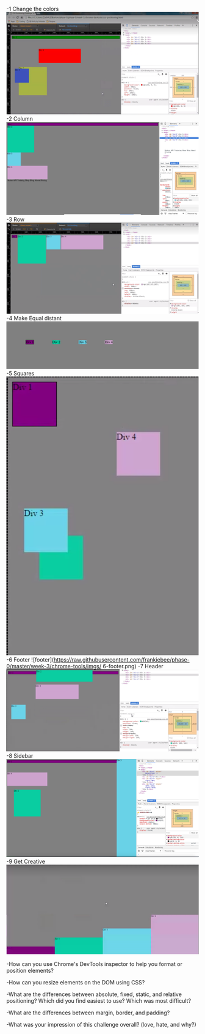 -1 Change the colors
![1 Change colors](https://raw.githubusercontent.com/frankiebee/phase-0/master/week-3/chrome-tools/imgs/1-change_the_colors.png)
-2 Column
![column](https://raw.githubusercontent.com/frankiebee/phase-0/master/week-3/chrome-tools/imgs/2-column.png )
-3 Row
![row](https://raw.githubusercontent.com/frankiebee/phase-0/master/week-3/chrome-tools/imgs/3-row.png)
-4 Make Equal distant
![make equal](https://raw.githubusercontent.com/frankiebee/phase-0/master/week-3/chrome-tools/imgs/4-Make-Equidistant.png)
-5 Squares
![squares](https://raw.githubusercontent.com/frankiebee/phase-0/master/week-3/chrome-tools/imgs/5-squares.png)
-6 Footer
![footer](https://raw.githubusercontent.com/frankiebee/phase-0/master/week-3/chrome-tools/imgs/ 6-footer.png)
-7 Header
![header](https://raw.githubusercontent.com/frankiebee/phase-0/master/week-3/chrome-tools/imgs/7-header.png)
-8 Sidebar
![sidebar](https://raw.githubusercontent.com/frankiebee/phase-0/master/week-3/chrome-tools/imgs/8-sidebar.png)
-9 Get Creative
![creative](https://raw.githubusercontent.com/frankiebee/phase-0/master/week-3/chrome-tools/imgs/9-get_creative.png)

-How can you use Chrome's DevTools inspector to help you format or position elements?

-How can you resize elements on the DOM using CSS?

-What are the differences between absolute, fixed, static, and relative positioning? Which did you find easiest to use? Which was most difficult?

-What are the differences between margin, border, and padding?

-What was your impression of this challenge overall? (love, hate, and why?)
